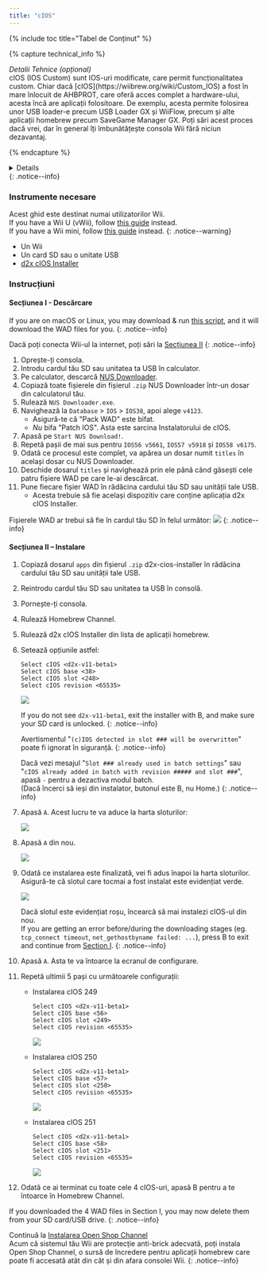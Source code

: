 ```yaml
---
title: "cIOS"
---
```


{% include toc title="Tabel de Conținut" %}

{% capture technical_info %}
<summary><em>Detalii Tehnice (opțional)</em></summary>
cIOS (IOS Custom) sunt IOS-uri modificate, care permit funcționalitatea custom. Chiar dacă [cIOS](https://wiibrew.org/wiki/Custom_IOS) a fost în mare înlocuit de AHBPROT, care oferă acces complet a hardware-ului, acesta încă are aplicații folositoare. De exemplu, acesta permite folosirea unor USB loader-e precum USB Loader GX și WiiFlow, precum și alte aplicații homebrew precum SaveGame Manager GX. Poți sări acest proces dacă vrei, dar în general îți îmbunătățește consola Wii fără niciun dezavantaj.

{% endcapture %}
<details>{{ technical_info | markdownify }}</details>
{: .notice--info}

### Instrumente necesare

Acest ghid este destinat numai utilizatorilor Wii. <br/> If you have a Wii U (vWii), follow [this guide](cios-vwii) instead. <br/> If you have a Wii mini, follow [this guide](cios-mini) instead.
{: .notice--warning}

* Un Wii
* Un card SD sau o unitate USB
* [d2x cIOS Installer](/assets/files/d2x-cios-installer.zip)

### Instrucțiuni

#### Secțiunea I - Descărcare

If you are on macOS or Linux, you may download & run [this script](/assets/files/d2x_offline_ios.zip), and it will download the WAD files for you.
{: .notice--info}

Dacă poți conecta Wii-ul la internet, poți sări la [Secțiunea II](cios#section-ii---installing)
{: .notice--info}

1. Oprește-ți consola.
1. Introdu cardul tău SD sau unitatea ta USB în calculator.
1. Pe calculator, descarcă [NUS Downloader](https://github.com/WiiDatabase/nusdownloader/releases/latest/download/NUSD-Mod-NUS-Fix.zip).
1. Copiază toate fișierele din fișierul `.zip` NUS Downloader într-un dosar din calculatorul tău.
1. Rulează `NUS Downloader.exe`.
1. Navighează la `Database` > `IOS` > `IOS38`, apoi alege `v4123`.
    + Asigură-te că "Pack WAD" este bifat.
    + *Nu* bifa "Patch IOS". Asta este sarcina Instalatorului de cIOS.
1. Apasă pe `Start NUS Download!`.
1. Repetă pașii de mai sus pentru `IOS56 v5661`, `IOS57 v5918` și `IOS58 v6175`.
1. Odată ce procesul este complet, va apărea un dosar numit `titles` în același dosar cu NUS Downloader.
1. Deschide dosarul `titles` și navighează prin ele până când găsești cele patru fișiere WAD pe care le-ai descărcat.
1. Pune fiecare fișier WAD în rădăcina cardului tău SD sau unității tale USB.
    + Acesta trebuie să fie același dispozitiv care conține aplicația d2x cIOS Installer.

Fișierele WAD ar trebui să fie în cardul tău SD în felul următor: ![](/images/cios/d2x_offline_ios.png)
{: .notice--info}

#### Secțiunea II – Instalare

1. Copiază dosarul `apps` din fișierul `.zip` d2x-cios-installer în rădăcina cardului tău SD sau unității tale USB.
1. Reintrodu cardul tău SD sau unitatea ta USB în consolă.
1. Pornește-ți consola.
1. Rulează Homebrew Channel.
1. Rulează d2x cIOS Installer din lista de aplicații homebrew.
1. Setează opțiunile astfel:

    ```
    Select cIOS <d2x-v11-beta1>
    Select cIOS base <38>
    Select cIOS slot <248>
    Select cIOS revision <65535>
    ```

    ![](/images/cios/d2x_v11_248.png)

    If you do not see `d2x-v11-beta1`, exit the installer with B, and make sure your SD card is unlocked.
    {: .notice--info}

    Avertismentul "`(c)IOS detected in slot ### will be overwritten`" poate fi ignorat în siguranță.
    {: .notice--info}

    Dacă vezi mesajul "`Slot ### already used in batch settings`" sau "`cIOS already added in batch with revision ##### and slot ###`", apasă `-` pentru a dezactiva modul batch. <br> (Dacă încerci să ieși din instalator, butonul este B, nu Home.)
    {: .notice--info}

1. Apasă `A`. Acest lucru te va aduce la harta sloturilor:

    ![](/images/cios/d2x_summary.png)

1. Apasă `A` din nou.

    ![](/images/cios/d2x_installation.png)

1. Odată ce instalarea este finalizată, vei fi adus înapoi la harta sloturilor. Asigură-te că slotul care tocmai a fost instalat este evidențiat verde.

    ![](/images/cios/d2x_log.png)

    Dacă slotul este evidențiat roșu, încearcă să mai instalezi cIOS-ul din nou. <br> If you are getting an error before/during the downloading stages (eg. `tcp_connect timeout`, `net_gethostbyname failed: ...`), press B to exit and continue from [Section I](#section-i---downloading).
    {: .notice--info}

1. Apasă `A`. Asta te va întoarce la ecranul de configurare.
1. Repetă ultimii 5 pași cu următoarele configurații:

    + Instalarea cIOS 249

        ```
        Select cIOS <d2x-v11-beta1>
        Select cIOS base <56>
        Select cIOS slot <249>
        Select cIOS revision <65535>
        ```

        ![](/images/cios/d2x_v11_249.png)

    + Instalarea cIOS 250

        ```
        Select cIOS <d2x-v11-beta1>
        Select cIOS base <57>
        Select cIOS slot <250>
        Select cIOS revision <65535>
        ```

        ![](/images/cios/d2x_v11_250.png)

    + Instalarea cIOS 251

        ```
        Select cIOS <d2x-v11-beta1>
        Select cIOS base <58>
        Select cIOS slot <251>
        Select cIOS revision <65535>
        ```

        ![](/images/cios/d2x_v11_251.png)

1. Odată ce ai terminat cu toate cele 4 cIOS-uri, apasă B pentru a te întoarce în Homebrew Channel.

If you downloaded the 4 WAD files in Section I, you may now delete them from your SD card/USB drive.
{: .notice--info}

Continuă la [Instalarea Open Shop Channel](osc) <br> Acum că sistemul tău Wii are protecție anti-brick adecvată, poți instala Open Shop Channel, o sursă de încredere pentru aplicații homebrew care poate fi accesată atât din cât și din afara consolei Wii.
{: .notice--info}
